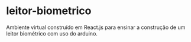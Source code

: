 # leitor-biometrico
Ambiente virtual construído em React.js para ensinar a construção de um leitor biométrico com uso do arduino.
